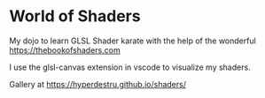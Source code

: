 # World of Shaders
My dojo to learn GLSL Shader karate with the help of the wonderful https://thebookofshaders.com

I use the glsl-canvas extension in vscode to visualize my shaders.

Gallery at https://hyperdestru.github.io/shaders/
